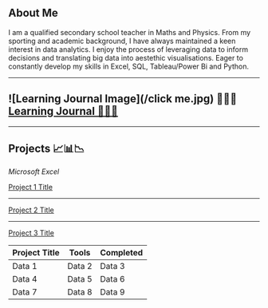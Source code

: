 ## **About Me**  
I am a qualified secondary school teacher in Maths and Physics. From my sporting and academic background, I have always maintained a keen interest in data analytics. I enjoy the process of leveraging data to inform decisions and translating big data into aestethic visualisations. Eager to constantly develop my skills in Excel, SQL, Tableau/Power Bi and Python.


---

## ![Learning Journal Image](/click me.jpg) 🧑‍💻📝[Learning Journal 🧑‍💻📝](/Journal) 
---

## Projects 📈📊📉
*Microsoft Excel*

[Project 1 Title]()
<img src="">

---
[Project 2 Title](/pdf/sample_presentation.pdf)
<img src="">

---
[Project 3 Title](http://example.com/)
<img src="">


| Project Title| Tools | Completed |
|----------|----------|----------|
| Data 1   | Data 2   | Data 3   |
| Data 4   | Data 5   | Data 6   |
| Data 7   | Data 8   | Data 9   |


